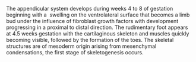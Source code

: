The appendicular system develops during weeks 4 to 8 of gestation beginning with a  swelling on the ventrolateral surface that becomes a limb bud under the influence of fibroblast growth factors with development progressing in a proximal to distal direction. The rudimentary foot appears at 4.5 weeks gestation with the cartilaginous skeleton and muscles quickly becoming visible, followed by the formation of the toes. The skeletal structures are of mesoderm origin arising from mesenchymal condensations, the first stage of skeletogenesis occurs.